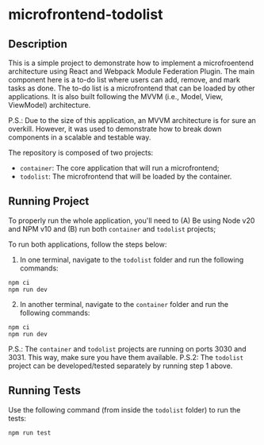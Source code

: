 # microfrontend-todolist

## Description

This is a simple project to demonstrate how to implement a microfroentend architecture using React and Webpack Module Federation Plugin.
The main component here is a to-do list where users can add, remove, and mark tasks as done. The to-do list is a microfrontend that can be loaded by other applications. It is also built following the MVVM (i.e., Model, View, ViewModel) architecture.

P.S.: Due to the size of this application, an MVVM architecture is for sure an overkill. However, it was used to demonstrate how to break down components in a scalable and testable way.

The repository is composed of two projects:

- `container`: The core application that will run a microfrontend;
- `todolist`: The microfrontend that will be loaded by the container.

## Running Project

To properly run the whole application, you'll need to (A) Be using Node v20 and NPM v10 and (B) run both `container` and `todolist` projects;

To run both applications, follow the steps below:

1. In one terminal, navigate to the `todolist` folder and run the following commands:

```
npm ci
npm run dev
```

2. In another terminal, navigate to the `container` folder and run the following commands:

```
npm ci
npm run dev
```

P.S.: The `container` and `todolist` projects are running on ports 3030 and 3031. This way, make sure you have them available.
P.S.2: The `todolist` project can be developed/tested separately by running step 1 above.

## Running Tests

Use the following command (from inside the `todolist` folder) to run the tests:

```
npm run test
```
